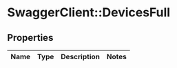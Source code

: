 # SwaggerClient::DevicesFull

## Properties
Name | Type | Description | Notes
------------ | ------------- | ------------- | -------------


